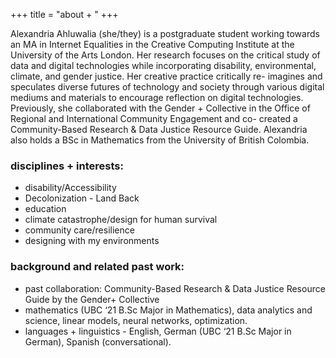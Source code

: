 +++
title = "about + "
+++

Alexandria Ahluwalia (she/they) is a postgraduate student working towards an MA in Internet Equalities in the Creative Computing Institute at the University of the Arts London. Her research focuses on the critical study of data and digital technologies while incorporating disability, environmental, climate, and gender justice. Her creative practice critically re- imagines and speculates diverse futures of technology and society through various digital mediums and materials to encourage reflection on digital technologies. Previously, she collaborated with the Gender + Collective in the Office of Regional and International Community Engagement and co- created a Community-Based Research & Data Justice Resource Guide. Alexandria also holds a BSc in Mathematics from the University of British Colombia.

### disciplines + interests:

* disability/Accessibility
* Decolonization - Land Back
* education
* climate catastrophe/design for human survival
* community care/resilience
* designing with my environments

### background and related past work:
* past collaboration: Community-Based Research & Data Justice Resource Guide by the Gender+ Collective
* mathematics (UBC ‘21 B.Sc Major in Mathematics), data analytics and science, linear models, neural networks, optimization.
* languages + linguistics - English, German (UBC ‘21 B.Sc Major in German), Spanish (conversational).


